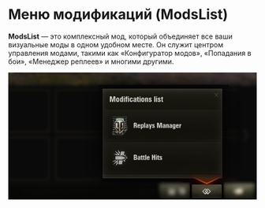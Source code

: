 # Меню модификаций (ModsList)

**ModsList** — это комплексный мод, который объединяет все ваши визуальные моды в одном удобном месте. Он служит центром управления модами, такими как «Конфигуратор модов», «Попадания в бои», «Менеджер реплеев» и многими другими.

![screenshot](./assets/ui_preview_lobby.png)
